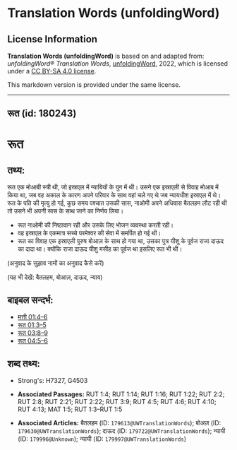 # Translation Words (unfoldingWord)

## License Information

**Translation Words (unfoldingWord)** is based on and adapted from: _unfoldingWord® Translation Words_, [unfoldingWord](https://unfoldingword.org/utw), 2022, which is licensed under a [CC BY-SA 4.0 license](https://creativecommons.org/licenses/by-sa/4.0/legalcode.en).

This markdown version is provided under the same license.



--------------------------------

## रूत (id: 180243)

रूत
===

तथ्य:
-----

रूत एक मोआबी स्त्री थी, जो इस्राएल में न्यायियों के युग में थी। उसने एक इस्राएली से विवाह मोआब में किया था, जब वह अकाल के कारण अपने परिवार के साथ वहां चले गए थे जब न्यायधीश इस्राएल में थे। रूत के पति की मृत्यु हो गई, कुछ समय पश्चात उसकी सास, नाओमी अपने अधिवास बैतलहम लौट रही थी तो उसने भी अपनी सास के साथ जाने का निर्णय लिया।

* रूत नाओमी की निष्ठावान रही और उसके लिए भोजन व्यवस्था करती रही।
* वह इस्राएल के एकमात्र सच्चे परमेश्वर की सेवा में समर्पित हो गई थी।
* रूत का विवाह एक इस्राएली पुरुष बोआज़ के साथ हो गया था, उसका पुत्र यीशु के पूर्वज राजा दाऊद का दादा था। क्योंकि राजा दाऊद यीशु मसीह का पूर्वज था इसलिए रूत भी थी।

(अनुवाद के सुझाव नामों का अनुवाद कैसे करें)

(यह भी देखें: बैतलहम, बोआज़, दाऊद, न्याय)

बाइबल सन्दर्भ:
--------------

* [मत्ती 01:4–6](https://ref.ly/Matt1:4-Matt1:6)
* [रूत 01:3–5](https://ref.ly/Ruth1:3-Ruth1:5)
* [रूत 03:8–9](https://ref.ly/Ruth3:8-Ruth3:9)
* [रूत 04:5–6](https://ref.ly/Ruth4:5-Ruth4:6)

शब्द तथ्य:
----------

* Strong's: H7327, G4503

* **Associated Passages:** RUT 1:4; RUT 1:14; RUT 1:16; RUT 1:22; RUT 2:2; RUT 2:8; RUT 2:21; RUT 2:22; RUT 3:9; RUT 4:5; RUT 4:6; RUT 4:10; RUT 4:13; MAT 1:5; RUT 1:3–RUT 1:5
* **Associated Articles:** बैतलहम (ID: `179613@UWTranslationWords`); बोअज़ (ID: `179630@UWTranslationWords`); दाऊद (ID: `179722@UWTranslationWords`); न्यायी (ID: `179996@Unknown`); न्यायी (ID: `179997@UWTranslationWords`)

